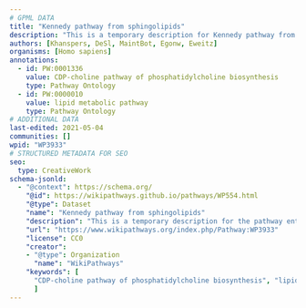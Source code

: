 ```yaml
---
# GPML DATA
title: "Kennedy pathway from sphingolipids"
description: "This is a temporary description for Kennedy pathway from sphingolipids"
authors: [Khanspers, DeSl, MaintBot, Egonw, Eweitz]
organisms: [Homo sapiens]
annotations:
  - id: PW:0001336
    value: CDP-choline pathway of phosphatidylcholine biosynthesis
    type: Pathway Ontology
  - id: PW:0000010
    value: lipid metabolic pathway
    type: Pathway Ontology
# ADDITIONAL DATA
last-edited: 2021-05-04
communities: []
wpid: "WP3933"
# STRUCTURED METADATA FOR SEO
seo:
  type: CreativeWork
schema-jsonld:
  - "@context": https://schema.org/
    "@id": https://wikipathways.github.io/pathways/WP554.html
    "@type": Dataset
    "name": "Kennedy pathway from sphingolipids"
    "description": "This is a temporary description for the pathway entitled: Kennedy pathway from sphingolipids"
    "url": "https://www.wikipathways.org/index.php/Pathway:WP3933"
    "license": CC0
    "creator":
    - "@type": Organization
      "name": "WikiPathways"
    "keywords": [
      "CDP-choline pathway of phosphatidylcholine biosynthesis", "lipid metabolic pathway",
      ]
---
```


